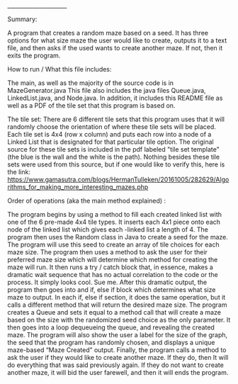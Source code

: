 <MAZE GENERATOR>
_____________________

Summary:

A program that creates a random maze based on a seed. It has three options for what size maze the user would like to create, outputs it to a text file, and then asks if the used wants to create another maze. If not, then it exits the program.


How to run / What this file includes:

The main, as well as the majority of the source code is in MazeGenerator.java
This file also includes the java files Queue.java, LinkedList.java, and Node.java.
In addition, it includes this README file as well as a PDF of the tile set that this program is based on.


The tile set:
There are 6 different tile sets that this program uses that it will randomly choose the orientation of where these tile sets will be placed. Each tile set is 4x4 (row x column) and puts each row into a node of a Linked List that is designated for that particular tile option. The original source for these tile sets is included in the pdf labeled "tile set template" (the blue is the wall and the white is the path). Nothing besides these tile sets were used from this source, but if one would like to verify this, here is the link:
https://www.gamasutra.com/blogs/HermanTulleken/20161005/282629/Algorithms_for_making_more_interesting_mazes.php


Order of operations (aka the main method explained) :

The program begins by using a method to fill each created linked list with one of the 6 pre-made 4x4 tile types. It inserts each 4x1 piece onto each node of the linked list which gives each -linked list a length of 4. The program then uses the Random class in Java to create a seed for the maze. The program will use this seed to create an array of tile choices for each maze size. The program then uses a method to ask the user for their preferred maze size which will determine which method for creating the maze will run. It then runs a try / catch block that, in essence, makes a dramatic wait sequence that has no actual correlation to the code or the process. It simply looks cool. Sue me. After this dramatic output, the program then goes into and if, else if block which determines what size maze to output. In each if, else if section, it does the same operation, but it calls a different method that will return the desired maze size. The program creates a Queue and sets it equal to a method call that will create a maze based on the size with the randomized seed choice as the only parameter. It then goes into a loop dequeueing the queue, and revealing the created maze. The program will also show the user a label for the size of the graph, the seed that the program has randomly chosen, and displays a unique maze-based “Maze Created” output. Finally, the program calls a method to ask the user if they would like to create another maze. If they do, then It will do everything that was said previously again. If they do not want to create another maze, it will bid the user farewell, and then it will ends the program.
